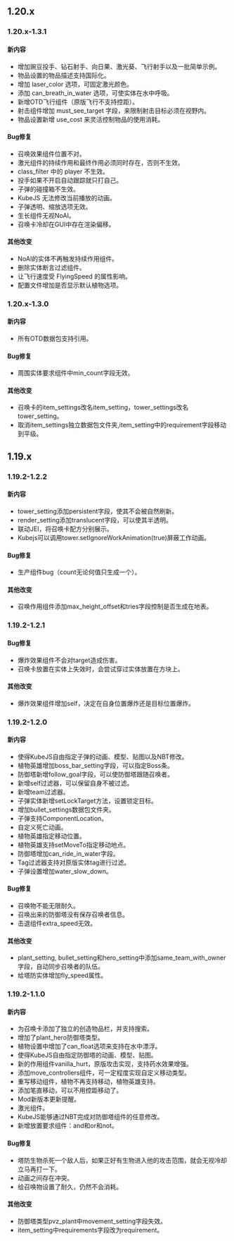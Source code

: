 ## 1.20.x
### 1.20.x-1.3.1
#### 新内容
* 增加豌豆投手、钻石射手、向日果、激光葵、飞行射手以及一批简单示例。
* 物品设置的物品描述支持国际化。
* 增加 laser_color 选项，可固定激光颜色。
* 添加 can_breath_in_water 选项，可使实体在水中呼吸。
* 新增OTD飞行组件（原版飞行不支持控距）。
* 射击组件增加 must_see_target 字段，来限制射击目标必须在视野内。
* 物品设置新增 use_cost 来灵活控制物品的使用消耗。
#### Bug修复
* 召唤效果组件位置不对。
* 激光组件的持续作用和最终作用必须同时存在，否则不生效。
* class_filter 中的 player 不生效。
* 投手如果不开启自动跟踪就只打自己。
* 子弹的碰撞箱不生效。
* KubeJS 无法修改当前播放的动画。
* 子弹透明、缩放选项无效。
* 生长组件无视NoAI。
* 召唤卡冷却在GUI中存在渲染偏移。
#### 其他改变
* NoAI的实体不再触发持续作用组件。
* 删除实体断言过滤组件。
* 让飞行速度受 FlyingSpeed 的属性影响。
* 配置文件增加是否显示默认植物选项。
### 1.20.x-1.3.0
#### 新内容
* 所有OTD数据包支持引用。
#### Bug修复
* 周围实体要求组件中min_count字段无效。
#### 其他改变
* 召唤卡的item_settings改名item_setting，tower_settings改名tower_setting。
* 取消item_settings独立数据包文件夹,item_setting中的requirement字段移动到平级。
## 1.19.x
### 1.19.2-1.2.2
#### 新内容
* tower_setting添加persistent字段，使其不会被自然刷新。
* render_setting添加translucent字段，可以使其半透明。
* 联动JEI，将召唤卡配方分别展示。
* Kubejs可以调用tower.setIgnoreWorkAnimation(true)屏蔽工作动画。
#### Bug修复
* 生产组件bug（count无论何值只生成一个）。
#### 其他改变
* 召唤作用组件添加max_height_offset和tries字段控制是否生成在地表。
### 1.19.2-1.2.1
#### Bug修复
* 爆炸效果组件不会对target造成伤害。
* 召唤卡放置在实体上失效时，会尝试穿过实体放置在方块上。
#### 其他改变
* 爆炸效果组件增加self，决定在自身位置爆炸还是目标位置爆炸。
### 1.19.2-1.2.0
#### 新内容
* 使得KubeJS自由指定子弹的动画、模型、贴图以及NBT修改。
* 植物英雄增加boss_bar_setting字段，可以指定Boss条。
* 防御塔新增follow_goal字段，可以使防御塔跟随召唤者。
* 新增self过滤器，可以保留自身不被过滤。
* 新增team过滤器。
* 子弹实体新增setLockTarget方法，设置锁定目标。
* 增加bullet_settings数据包文件夹。
* 子弹支持ComponentLocation。
* 自定义死亡动画。
* 植物英雄指定移动位置。
* 植物英雄支持setMoveTo指定移动地点。
* 防御塔增加can_ride_in_water字段。
* Tag过滤器支持对原版实体tag进行过滤。
* 子弹设置增加water_slow_down。
#### Bug修复
* 召唤物不能无限耐久。
* 召唤出来的防御塔没有保存召唤者信息。
* 击退组件extra_speed无效。
#### 其他改变
* plant_setting, bullet_setting和hero_setting中添加same_team_with_owner字段，自动同步召唤者的队伍。
* 给塔防实体增加fly_speed属性。
### 1.19.2-1.1.0
#### 新内容
* 为召唤卡添加了独立的创造物品栏，并支持搜索。
* 增加了plant_hero防御塔类型。
* 植物设置中增加了can_float选项来支持在水中漂浮。
* 使得KubeJS自由指定防御塔的动画、模型、贴图。
* 新的作用组件vanilla_hurt，原版攻击实现，支持药水效果增强。
* 添加move_controllers组件，可一定程度实现自定义移动类型。
* 重写移动组件，植物不再支持移动，植物英雄支持。
* 添加笔直移动，可以不用控距移动了。
* Mod新版本更新提醒。
* 激光组件。
* KubeJS能够通过NBT完成对防御塔组件的任意修改。
* 新增放置要求组件：and和or和not。
#### Bug修复
* 塔防生物杀死一个敌人后，如果正好有生物进入他的攻击范围，就会无视冷却立马再打一下。
* 动画之间存在冲突。
* 给召唤物设置了耐久，仍然不会消耗。
#### 其他改变
* 防御塔类型pvz_plant中movement_setting字段失效。
* item_setting中requirements字段改为requirement。